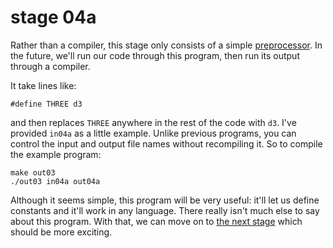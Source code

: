 # stage 04a

Rather than a compiler, this stage only consists of a simple [preprocessor](https://en.wikipedia.org/wiki/Preprocessor).
In the future, we'll run our code through this program, then run its output
through a compiler.

It take lines like:
```
#define THREE d3
```
and then replaces `THREE` anywhere in the rest of the code with `d3`.
I've provided `in04a` as a little example.
Unlike previous programs, you can control the input and output file names
without recompiling it. So to compile the example program:
```
make out03
./out03 in04a out04a
```

Although it seems simple, this program will be very useful:
it'll let us define constants and it'll work in any language.
There really isn't much else to say about this program. With that,
we can move on to [the next stage](../04b/README.md) which should be more exciting.
